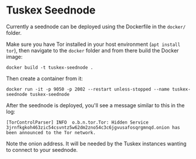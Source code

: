 # Tuskex Seednode

Currently a seednode can be deployed using the Dockerfile in the `docker/` folder.

Make sure you have Tor installed in your host environment (`apt install tor`), then navigate to the `docker` folder and from there build the Docker image:

```
docker build -t tuskex-seednode .
```

Then create a container from it:

```
docker run -it -p 9050 -p 2002 --restart unless-stopped --name tuskex-seednode tuskex-seednode
```

After the seednode is deployed, you'll see a message similar to this in the log:

```
[TorControlParser] INFO  o.b.n.tor.Tor: Hidden Service 3jrnfkgkoh463zic54csvntz5w62dm2zno54c3c6jgvusafosqrgmnqd.onion has been announced to the Tor network.
```

Note the onion address. It will be needed by the Tuskex instances wanting to connect to your seednode.